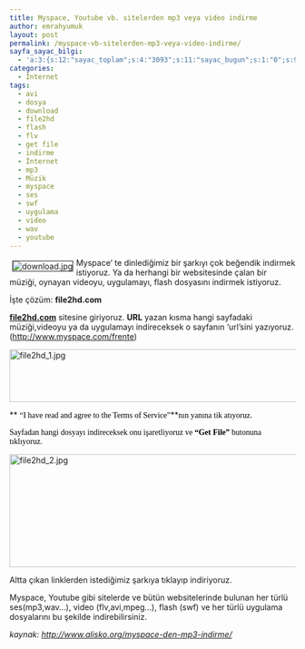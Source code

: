 ```yaml
---
title: Myspace, Youtube vb. sitelerden mp3 veya video indirme
author: emrahyumuk
layout: post
permalink: /myspace-vb-sitelerden-mp3-veya-video-indirme/
sayfa_sayac_bilgi:
  - 'a:3:{s:12:"sayac_toplam";s:4:"3093";s:11:"sayac_bugun";s:1:"0";s:9:"son_okuma";s:10:"1364908065";}'
categories:
  - İnternet
tags:
  - avi
  - dosya
  - download
  - file2hd
  - flash
  - flv
  - get file
  - indirme
  - İnternet
  - mp3
  - Müzik
  - myspace
  - ses
  - swf
  - uygulama
  - video
  - wav
  - youtube
---
```

<img src="http://www.emrahyumuk.com/blog/wp-content/uploads/download.jpg" alt="download.jpg" align="left" border="1" hspace="5" vspace="5" />Myspace&#8217; te dinlediğimiz bir şarkıyı çok beğendik indirmek istiyoruz. Ya da herhangi bir websitesinde çalan bir müziği, oynayan videoyu, uygulamayı, flash dosyasını indirmek istiyoruz.

İşte çözüm: **file2hd.com**

<!--more-->

  
**<a href="http://file2hd.com" target="_blank">file2hd.com</a>** sitesine giriyoruz. **URL** yazan kısma hangi sayfadaki müziği,videoyu ya da uygulamayı indireceksek o sayfanın &#8216;url&#8217;sini yazıyoruz. (<font color="#000080"><u>http://www.myspace.com/frente</u></font>)

<img src="http://www.emrahyumuk.com/blog/wp-content/uploads/file2hd_1.jpg" alt="file2hd_1.jpg" height="93" width="519" />

** <span style="text-decoration: none"><font color="#000000" face="Verdana">&#8220;I have read and agree to the Terms of Service&#8221;</font></span>**<span style="text-decoration: none"><font color="#000000" face="Verdana">nın yanına tik atıyoruz. </font></span>

<span style="text-decoration: none"><font color="#000000" face="Verdana">Sayfadan hangi dosyayı indireceksek onu işaretliyoruz ve <strong>&#8220;Get File&#8221; </strong>butonuna tıklıyoruz.</font></span>

<img src="http://www.emrahyumuk.com/blog/wp-content/uploads/file2hd_2.jpg" alt="file2hd_2.jpg" height="199" width="515" />

Altta çıkan linklerden istediğimiz şarkıya tıklayıp indiriyoruz.

Myspace, Youtube gibi sitelerde ve bütün websitelerinde bulunan her türlü ses(mp3,wav&#8230;), video (flv,avi,mpeg&#8230;), flash (swf) ve her türlü uygulama dosyalarını bu şekilde indirebilirsiniz.

<address>
  kaynak: <a href="http://www.alisko.org/myspace-den-mp3-indirme/" target="_blank">http://www.alisko.org/myspace-den-mp3-indirme/</a>
</address>